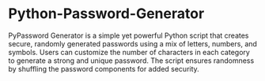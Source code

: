 # Python-Password-Generator
PyPassword Generator is a simple yet powerful Python script that creates secure, randomly generated passwords using a mix of letters, numbers, and symbols. Users can customize the number of characters in each category to generate a strong and unique password. The script ensures randomness by shuffling the password components for added security.
